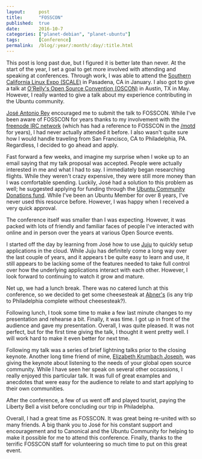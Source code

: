 ```yaml
---
layout:     post
title:      "FOSSCON"
published:  true
date:       2016-10-7
categories: ["planet-debian", "planet-ubuntu"]
tags:       [Conference]
permalink:  /blog/:year/:month/:day/:title.html
---
```


This post is long past due, but I figured it is better late than never. At the start of the year, I set a goal to get more involved with attending and speaking at conferences. Through work, I was able to attend the [Southern California Linux Expo (SCALE)](https://www.socallinuxexpo.org/scale/14x) in Pasadena, CA in January. I also got to give a talk at [O'Relly's Open Source Convention (OSCON)](http://conferences.oreilly.com/oscon/oscon-tx-2016) in Austin, TX in May. However, I really wanted to give a talk about my experience contributing in the Ubuntu community.

[José Antonio Rey](https://launchpad.net/~jose) encouraged me to submit the talk to FOSSCON. While I've been aware of FOSSCON for years thanks to my involvement with the [freenode IRC network](http://freenode.net/) (which has had a reference to FOSSCON in the [/motd](http://irc.netsplit.de/networks/freenode/) for years), I had never actually attended it before. I also wasn't quite sure how I would handle traveling from San Francisco, CA to Philadelphia, PA. Regardless, I decided to go ahead and apply.

Fast forward a few weeks, and imagine my surprise when I woke up to an email saying that my talk proposal was accepted. People were actually interested in me and what I had to say. I immediately began researching flights. While they weren't crazy expensive, they were still more money than I was comfortable spending. Luckily, José  had a solution to this problem as well; he suggested applying for funding through the [Ubuntu Community Donations fund](https://forms.canonical.com/cda/). While I've been an Ubuntu Member for over 8 years, I've never used this resource before. However, I was happy when I received a very quick approval.

The conference itself was smaller than I was expecting. However, it was packed with lots of friendly and familiar faces of people I've interacted with online and in person over the years at various Open Source events.

I started off the day by learning from José how to use [Juju](https://jujucharms.com/) to quickly setup applications in the cloud. While Juju has definitely come a long way over the last couple of years, and it appears t be quite easy to learn and use, it still appears to be lacking some of the features needed to take full control over how the underlying applications interact with each other. However, I look forward to continuing to watch it grow and mature.

Net up, we had a lunch break. There was no catered lunch at this conference, so we decided to get some cheesesteak at [Abner's](https://www.yelp.com/biz/abners-cheesesteaks-philadelphia) (is any trip to Philadelphia complete without cheesesteak?).

Following lunch, I took some time to make a few last minute changes to my presentation and rehearse a bit. Finally, it was time. I got up in front of the audience and gave my presentation. Overall, I was quite pleased. It was not perfect, but for the first time giving the talk, I thought it went pretty well. I will work hard to make it even better for next tme.

Following my talk was a series of brief lightning talks prior to the closing keynote. Another long time friend of mine, [Elizabeth Krumbach Joseph](http://www.princessleia.com/), was giving the keynote about listening to the needs of your global open source community. While I have seen her speak on several other occassions, I really enjoyed this particular talk. It was full of great examples and anecdotes that were easy for the audience to relate to and start applying to their own communities.

After the conference, a few of us went off and played tourist, paying the Liberty Bell a visit before concluding our trip in Philadelpha.

Overall, I had a great time as FOSSCON. It was great being re-united with so many friends. A big thank you to José for his constant support and encouragement and to Canonical and the Ubuntu Community for helping to make it possible for me to attend this conference. Finally, thanks to the terrific FOSSCON staff for volunteering so much time to put on this great event.
